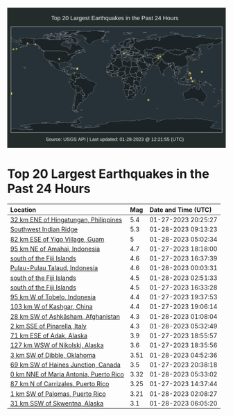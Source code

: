 ![Map](./map.png)

# Top 20 Largest Earthquakes in the Past 24 Hours

| Location | Mag | Date and Time (UTC) |
|:---|:---|:---|
| [32 km ENE of Hingatungan, Philippines](https://earthquake.usgs.gov/earthquakes/eventpage/us6000jjtj) | 5.4 | 01-27-2023 20:25:27 |
| [Southwest Indian Ridge](https://earthquake.usgs.gov/earthquakes/eventpage/us6000jjyp) | 5.3 | 01-28-2023 09:13:23 |
| [82 km ESE of Yigo Village, Guam](https://earthquake.usgs.gov/earthquakes/eventpage/us6000jjxp) | 5 | 01-28-2023 05:02:34 |
| [95 km NE of Amahai, Indonesia](https://earthquake.usgs.gov/earthquakes/eventpage/us6000jjsz) | 4.7 | 01-27-2023 18:18:00 |
| [south of the Fiji Islands](https://earthquake.usgs.gov/earthquakes/eventpage/us6000jjsa) | 4.6 | 01-27-2023 16:37:39 |
| [Pulau-Pulau Talaud, Indonesia](https://earthquake.usgs.gov/earthquakes/eventpage/us6000jjvx) | 4.6 | 01-28-2023 00:03:31 |
| [south of the Fiji Islands](https://earthquake.usgs.gov/earthquakes/eventpage/us6000jjwj) | 4.5 | 01-28-2023 02:51:33 |
| [south of the Fiji Islands](https://earthquake.usgs.gov/earthquakes/eventpage/us6000jjs9) | 4.5 | 01-27-2023 16:33:28 |
| [95 km W of Tobelo, Indonesia](https://earthquake.usgs.gov/earthquakes/eventpage/us6000jjta) | 4.4 | 01-27-2023 19:37:53 |
| [103 km W of Kashgar, China](https://earthquake.usgs.gov/earthquakes/eventpage/us6000jjt4) | 4.4 | 01-27-2023 19:06:14 |
| [28 km SW of Ashkāsham, Afghanistan](https://earthquake.usgs.gov/earthquakes/eventpage/us6000jjw9) | 4.3 | 01-28-2023 01:08:04 |
| [2 km SSE of Pinarella, Italy](https://earthquake.usgs.gov/earthquakes/eventpage/us6000jjxr) | 4.3 | 01-28-2023 05:32:49 |
| [71 km ESE of Adak, Alaska](https://earthquake.usgs.gov/earthquakes/eventpage/us6000jjt9) | 3.9 | 01-27-2023 18:55:57 |
| [127 km WSW of Nikolski, Alaska](https://earthquake.usgs.gov/earthquakes/eventpage/us6000jjtb) | 3.6 | 01-27-2023 18:35:56 |
| [3 km SW of Dibble, Oklahoma](https://earthquake.usgs.gov/earthquakes/eventpage/ok2023bxsg) | 3.51 | 01-28-2023 04:52:36 |
| [69 km SW of Haines Junction, Canada](https://earthquake.usgs.gov/earthquakes/eventpage/ak02318zn83a) | 3.5 | 01-27-2023 20:38:18 |
| [0 km NNE of Maria Antonia, Puerto Rico](https://earthquake.usgs.gov/earthquakes/eventpage/pr71394748) | 3.32 | 01-28-2023 05:33:02 |
| [87 km N of Carrizales, Puerto Rico](https://earthquake.usgs.gov/earthquakes/eventpage/pr71394633) | 3.25 | 01-27-2023 14:37:44 |
| [1 km SW of Palomas, Puerto Rico](https://earthquake.usgs.gov/earthquakes/eventpage/pr2023028000) | 3.21 | 01-28-2023 02:08:27 |
| [31 km SSW of Skwentna, Alaska](https://earthquake.usgs.gov/earthquakes/eventpage/ak0231aenflg) | 3.1 | 01-28-2023 06:05:20 |
